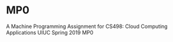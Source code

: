 # MP0
A Machine Programming Assignment for CS498: Cloud Computing Applications UIUC
Spring 2019
MP0
